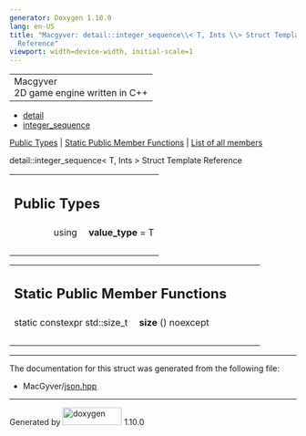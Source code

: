 ```yaml
---
generator: Doxygen 1.10.0
lang: en-US
title: "Macgyver: detail::integer_sequence\\< T, Ints \\> Struct Template
  Reference"
viewport: width=device-width, initial-scale=1
---
```


<div id="top">

<div id="titlearea">

<table data-cellspacing="0" data-cellpadding="0">
<colgroup>
<col style="width: 100%" />
</colgroup>
<tbody>
<tr id="projectrow" class="odd">
<td id="projectalign"><div id="projectname">
Macgyver
</div>
<div id="projectbrief">
2D game engine written in C++
</div></td>
</tr>
</tbody>
</table>

</div>

<div id="main-nav">

</div>

<div id="nav-path" class="navpath">

- <a href="namespacedetail.html" class="el">detail</a>
- <a href="structdetail_1_1integer__sequence.html"
  class="el">integer_sequence</a>

</div>

</div>

<div class="header">

<div class="summary">

[Public Types](#pub-types) \| [Static Public Member
Functions](#pub-static-methods) \| [List of all
members](structdetail_1_1integer__sequence-members.html)

</div>

<div class="headertitle">

<div class="title">

detail::integer_sequence\< T, Ints \> Struct Template Reference

</div>

</div>

</div>

<div class="contents">

<table class="memberdecls">
<colgroup>
<col style="width: 50%" />
<col style="width: 50%" />
</colgroup>
<tbody>
<tr class="odd heading">
<td colspan="2"><h2 id="public-types" class="groupheader"><span
id="pub-types"></span> Public Types</h2></td>
</tr>
<tr id="r_a37ef697ff49523bc0fe5e83afabd8a09"
class="even memitem:a37ef697ff49523bc0fe5e83afabd8a09">
<td class="memItemLeft" style="text-align: right;"
data-valign="top"><span id="a37ef697ff49523bc0fe5e83afabd8a09"></span>
using </td>
<td class="memItemRight"
data-valign="bottom"><strong>value_type</strong> = T</td>
</tr>
<tr class="odd separator:a37ef697ff49523bc0fe5e83afabd8a09">
<td colspan="2" class="memSeparator"> </td>
</tr>
</tbody>
</table>

<table class="memberdecls">
<colgroup>
<col style="width: 50%" />
<col style="width: 50%" />
</colgroup>
<tbody>
<tr class="odd heading">
<td colspan="2"><h2 id="static-public-member-functions"
class="groupheader"><span id="pub-static-methods"></span> Static Public
Member Functions</h2></td>
</tr>
<tr id="r_ae4d9136f834057a4b68a115554eb9817"
class="even memitem:ae4d9136f834057a4b68a115554eb9817">
<td class="memItemLeft" style="text-align: right;"
data-valign="top"><span id="ae4d9136f834057a4b68a115554eb9817"></span>
static constexpr std::size_t </td>
<td class="memItemRight" data-valign="bottom"><strong>size</strong> ()
noexcept</td>
</tr>
<tr class="odd separator:ae4d9136f834057a4b68a115554eb9817">
<td colspan="2" class="memSeparator"> </td>
</tr>
</tbody>
</table>

------------------------------------------------------------------------

The documentation for this struct was generated from the following file:

- MacGyver/<a href="json_8hpp_source.html" class="el">json.hpp</a>

</div>

------------------------------------------------------------------------

<span class="small">Generated
by [<img src="doxygen.svg" class="footer" width="104" height="31"
alt="doxygen" />](https://www.doxygen.org/index.html) 1.10.0</span>
